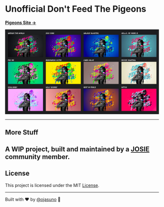 # Unofficial Don't Feed The Pigeons

[**Pigeons Site →**](https://www.pigeons.monster/)

![12 Pigeons](public/_assets/_github/12-pigeons.jpeg)

---

## More Stuff

A WIP project, built and maintained by a [JOSIE](https://josie.io/) community member.
---

## License

This project is licensed under the MIT [License](LICENSE).

---

Built with ❤️ by [@ojasuno](https://github.com/ojasuno) 🖖